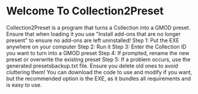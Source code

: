 # Welcome To Collection2Preset
Collection2Preset is a program that turns a Collection into a GMOD preset. Ensure that when loading it you use "Install add-ons that are no longer present" to ensure no add-ons are left uninstalled!
Step 1: Put the EXE anywhere on your computer
Step 2: Run it 
Step 3: Enter the Collection ID you want to turn into a GMOD preset
Step 4: If prompted, rename the new preset or overwrite the existing preset
Step 5: If a problem occurs, use the generated presetsbackup.txt file. Ensure you delete old ones to avoid cluttering them!
You can download the code to use and modify if you want, but the recommended option is the EXE, as it bundles all requirements and is easy to use.
